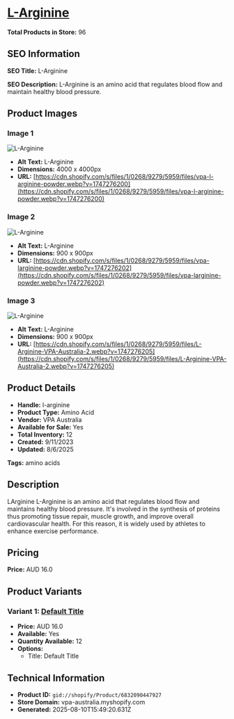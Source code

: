# [L-Arginine](https://vpa-australia.myshopify.com/products/l-arginine)

**Total Products in Store:** 96

## SEO Information

**SEO Title:** L-Arginine

**SEO Description:** L-Arginine is an amino acid that regulates blood flow and maintain healthy blood pressure.

## Product Images

### Image 1
![L-Arginine](https://cdn.shopify.com/s/files/1/0268/9279/5959/files/vpa-l-arginine-powder.webp?v=1747276200)

- **Alt Text:** L-Arginine
- **Dimensions:** 4000 x 4000px
- **URL:** [https://cdn.shopify.com/s/files/1/0268/9279/5959/files/vpa-l-arginine-powder.webp?v=1747276200](https://cdn.shopify.com/s/files/1/0268/9279/5959/files/vpa-l-arginine-powder.webp?v=1747276200)

### Image 2
![L-Arginine](https://cdn.shopify.com/s/files/1/0268/9279/5959/files/vpa-larginine-powder.webp?v=1747276202)

- **Alt Text:** L-Arginine
- **Dimensions:** 900 x 900px
- **URL:** [https://cdn.shopify.com/s/files/1/0268/9279/5959/files/vpa-larginine-powder.webp?v=1747276202](https://cdn.shopify.com/s/files/1/0268/9279/5959/files/vpa-larginine-powder.webp?v=1747276202)

### Image 3
![L-Arginine](https://cdn.shopify.com/s/files/1/0268/9279/5959/files/L-Arginine-VPA-Australia-2.webp?v=1747276205)

- **Alt Text:** L-Arginine
- **Dimensions:** 900 x 900px
- **URL:** [https://cdn.shopify.com/s/files/1/0268/9279/5959/files/L-Arginine-VPA-Australia-2.webp?v=1747276205](https://cdn.shopify.com/s/files/1/0268/9279/5959/files/L-Arginine-VPA-Australia-2.webp?v=1747276205)

## Product Details

- **Handle:** l-arginine
- **Product Type:** Amino Acid
- **Vendor:** VPA Australia
- **Available for Sale:** Yes
- **Total Inventory:** 12
- **Created:** 9/11/2023
- **Updated:** 8/6/2025

**Tags:** amino acids

## Description

LArginine L-Arginine is an amino acid that regulates blood flow and maintains healthy blood pressure. It's involved in the synthesis of proteins thus promoting tissue repair, muscle growth, and improve overall cardiovascular health. For this reason, it is widely used by athletes to enhance exercise performance.

## Pricing

**Price:** AUD 16.0

## Product Variants

### Variant 1: [Default Title](https://vpa-australia.myshopify.com/products/l-arginine)

- **Price:** AUD 16.0
- **Available:** Yes
- **Quantity Available:** 12
- **Options:**
  - Title: Default Title

## Technical Information

- **Product ID:** `gid://shopify/Product/6832090447927`
- **Store Domain:** vpa-australia.myshopify.com
- **Generated:** 2025-08-10T15:49:20.631Z

